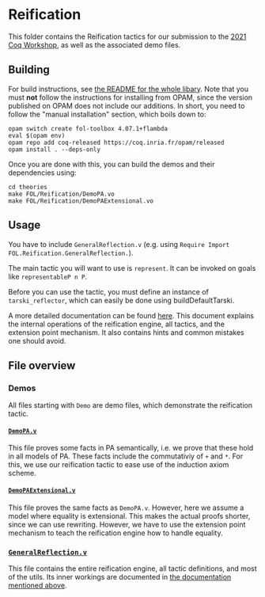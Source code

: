 # Reification

This folder contains the Reification tactics for our submission to the [2021 Coq Workshop](https://coq-workshop.gitlab.io/2021/), as well as the associated demo files.

## Building

For build instructions, see [the README for the whole libary](https://github.com/dominik-kirst/coq-library-undecidability/tree/coqws#manual-installation). Note that you must **not** follow the instructions for installing from OPAM, since the version published on OPAM does not include our additions. In short, you need to follow the "manual installation" section, which boils down to:

```
opam switch create fol-toolbox 4.07.1+flambda
eval $(opam env)
opam repo add coq-released https://coq.inria.fr/opam/released
opam install . --deps-only
```
Once you are done with this, you can build the demos and their dependencies using:
```
cd theories
make FOL/Reification/DemoPA.vo
make FOL/Reification/DemoPAExtensional.vo
```

## Usage

You have to include `GeneralReflection.v` (e.g. using `Require Import FOL.Reification.GeneralReflection.`).

The main tactic you will want to use is `represent`. It can be invoked on goals like `representableP n P`.

Before you can use the tactic, you must define an instance of `tarski_reflector`, which can easily be done using buildDefaultTarski.

A more detailed documentation can be found [here](https://github.com/dominik-kirst/coq-library-undecidability/blob/coqws/theories/FOL/Reification/ReificationDocumentation.pdf). This document explains the internal operations of the reification engine, all tactics, and the extension point mechanism. It also contains hints and common mistakes one should avoid.

## File overview

### Demos
All files starting with `Demo` are demo files, which demonstrate the reification tactic.
#### [`DemoPA.v`](https://github.com/dominik-kirst/coq-library-undecidability/blob/coqws/theories/FOL/Reification/DemoPA.v)
This file proves some facts in PA semantically, i.e. we prove that these hold in all models of PA. These facts include the commutativiy of `+` and `*`. For this, we use our reification tactic to ease use of the induction axiom scheme.

#### [`DemoPAExtensional.v`](https://github.com/dominik-kirst/coq-library-undecidability/blob/coqws/theories/FOL/Reification/DemoPAExtensional.v)
This file proves the same facts as `DemoPA.v`. However, here we assume a model where equality is extensional. This makes the actual proofs shorter, since we can use rewriting. However, we have to use the extension point mechanism to teach the reification engine how to handle equality.


### [`GeneralReflection.v`](https://github.com/dominik-kirst/coq-library-undecidability/blob/coqws/theories/FOL/Reification/GeneralReflection.v)
This file contains the entire reification engine, all tactic definitions, and most of the utils. Its inner workings are documented in [the documentation mentioned above](https://github.com/dominik-kirst/coq-library-undecidability/blob/coqws/theories/FOL/Reification/ReificationDocumentation.pdf).
